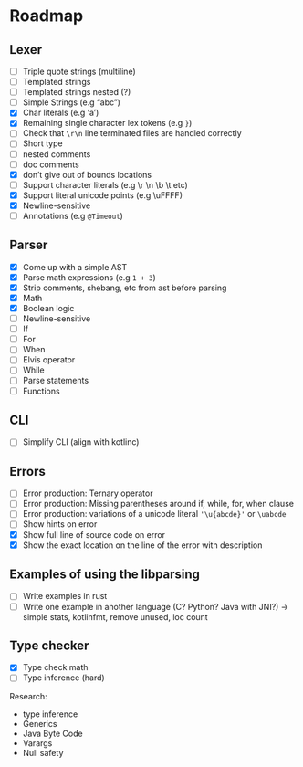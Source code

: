 # Roadmap

## Lexer

- [ ] Triple quote strings (multiline)
- [ ] Templated strings
- [ ] Templated strings nested (?)
- [ ] Simple Strings (e.g “abc”)
- [x] Char literals (e.g ‘a’)
- [x] Remaining single character lex tokens (e.g `}`)
- [ ] Check that `\r\n` line terminated files are handled correctly
- [ ] Short type
- [ ] nested comments
- [ ] doc comments 
- [x] don’t give out of bounds locations
- [ ] Support character literals (e.g \r \n \b \t etc)
- [x] Support literal unicode points (e.g \uFFFF)
- [x] Newline-sensitive
- [ ] Annotations (e.g `@Timeout`)

## Parser

- [x] Come up with a simple AST
- [x] Parse math expressions (e.g  `1 + 3`)
- [x] Strip comments, shebang, etc from ast before parsing
- [x] Math
- [x] Boolean logic
- [ ] Newline-sensitive
- [ ] If
- [ ] For
- [ ] When
- [ ] Elvis operator
- [ ] While
- [ ] Parse statements
- [ ] Functions

## CLI

- [ ] Simplify CLI (align with kotlinc)

## Errors

- [ ] Error production: Ternary operator
- [ ] Error production: Missing parentheses around if, while, for, when clause
- [ ] Error production: variations of a unicode literal `'\u{abcde}'` or `\uabcde`
- [ ] Show hints on error
- [x] Show full line of source code on error
- [x] Show the exact location on the line of the error with description

## Examples of using the libparsing

- [ ] Write examples in rust
- [ ] Write one example in another language (C? Python? Java with JNI?) -> simple stats, kotlinfmt, remove unused, loc count

## Type checker

- [x] Type check math
- [ ] Type inference (hard)

Research:
- type inference
- Generics
- Java Byte Code
- Varargs
- Null safety 
